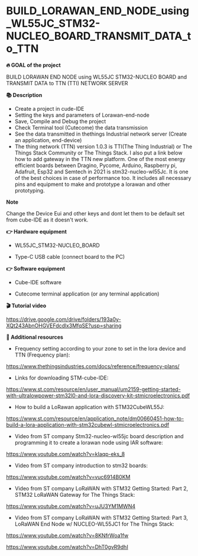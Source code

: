 # BUILD_LORAWAN_END_NODE_using_WL55JC_STM32-NUCLEO_BOARD_TRANSMIT_DATA_to_TTN

<b>🔥 GOAL of the project</b>

BUILD LORAWAN END NODE using WL55JC STM32-NUCLEO BOARD and TRANSMIT DATA to TTN (TTI) NETWORK SERVER


<b>📚 Description</b>

- Create a project in cude-IDE
- Setting the keys and parameters of Lorawan-end-node
- Save, Compile and Debug the project
- Check Terminal tool (Cutecome) the data transmission
- See the data transmitted in thethings Industrial network server (Create an application, end-device)
- The thing network (TTN) version 1.0.3 is TTI(The Thing Industrial) or The Things Stack Community or The Things Stack.
I also put a link below how to add gateway in the TTN new platform.
One of the most energy efficient boards between Dragino, Pycome, Arduino, Raspberry pi,  Adafruit, Esp32 and Semtech in 2021 is stm32-nucleo-wl55Jc. It is one of the best choices in case of performance too. It includes all necessary pins and equipment to make and prototype a lorawan and other prototyping.

<b>Note</b>

Change the Device Eui and other keys and dont let them to be default set from cube-IDE as it doesn't work.


<b>👉 Hardware equipment</b>

- WL55JC_STM32-NUCLEO_BOARD

- Type-C USB cable (connect board to the PC)

<b>👉 Software equipment</b>

- Cube-IDE software

- Cutecome terminal application (or any terminal application)

    
<b>🎬 Tutorial video</b>

https://drive.google.com/drive/folders/193a0y-XQt243AbnOHGVEFdcdlx3MfqSE?usp=sharing


<b>👋 Additional resources</b>

- Frequency setting according to your zone to set in the lora device and TTN (Frequency plan):

https://www.thethingsindustries.com/docs/reference/frequency-plans/

- Links for downloading STM-cube-IDE:

https://www.st.com/resource/en/user_manual/um2159-getting-started-with-ultralowpower-stm32l0-and-lora-discovery-kit-stmicroelectronics.pdf

- How to build a LoRawan application with STM32CubeWL55J:

https://www.st.com/resource/en/application_note/dm00660451-how-to-build-a-lora-application-with-stm32cubewl-stmicroelectronics.pdf

- Video from ST company Stm32-nucleo-wl55jc board description and programming it to create a lorawan node using IAR software:

https://www.youtube.com/watch?v=kIaqp-eks_8

- Video from ST company introduction to stm32 boards:

https://www.youtube.com/watch?v=vuc6914B0KM

- Video from ST company LoRaWAN with STM32 Getting Started: Part 2, STM32 LoRaWAN Gateway for The Things Stack:

https://www.youtube.com/watch?v=uJU3YM1MWN4

- Video from ST company LoRaWAN with STM32 Getting Started: Part 3, LoRaWAN End Node w/ NUCLEO-WL55JC1 for The Things Stack:

https://www.youtube.com/watch?v=8KNfrWoa1fw

https://www.youtube.com/watch?v=DhT0gvR9dhI

